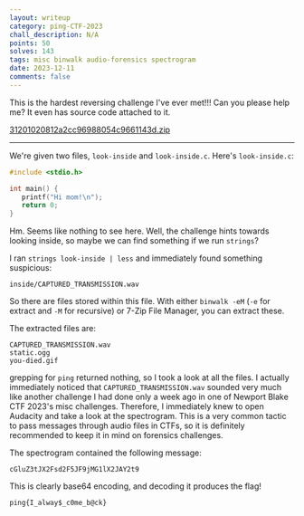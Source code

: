 ```yaml
---
layout: writeup
category: ping-CTF-2023
chall_description: N/A
points: 50
solves: 143
tags: misc binwalk audio-forensics spectrogram
date: 2023-12-11
comments: false
---
```


This is the hardest reversing challenge I've ever met!!! Can you please help me? It even has source code attached to it.  

[31201020812a2cc96988054c9661143d.zip](https://github.com/Nightxade/ctf-writeups/assets/CTFs/ping-CTF-2023/31201020812a2cc96988054c9661143d.zip)  

---

We're given two files, `look-inside` and `look-inside.c`. Here's `look-inside.c`:  

```c
#include <stdio.h>

int main() {
   printf("Hi mom!\n");
   return 0;
}
```

Hm. Seems like nothing to see here. Well, the challenge hints towards looking inside, so maybe we can find something if we run `strings`?  

I ran `strings look-inside | less` and immediately found something suspicious:  

`inside/CAPTURED_TRANSMISSION.wav`  

So there are files stored within this file. With either `binwalk -eM` (`-e` for extract and `-M` for recursive) or 7-Zip File Manager, you can extract these.  

The extracted files are:  

    CAPTURED_TRANSMISSION.wav
    static.ogg
    you-died.gif

grepping for `ping` returned nothing, so I took a look at all the files. I actually immediately noticed that `CAPTURED_TRANSMISSION.wav` sounded very much like another challenge I had done only a week ago in one of Newport Blake CTF 2023's misc challenges. Therefore, I immediately knew to open Audacity and take a look at the spectrogram. This is a very common tactic to pass messages through audio files in CTFs, so it is definitely recommended to keep it in mind on forensics challenges.  

The spectrogram contained the following message:  

`cGluZ3tJX2Fsd2F5JF9jMG1lX2JAY2t9`

This is clearly base64 encoding, and decoding it produces the flag!  

    ping{I_alway$_c0me_b@ck}